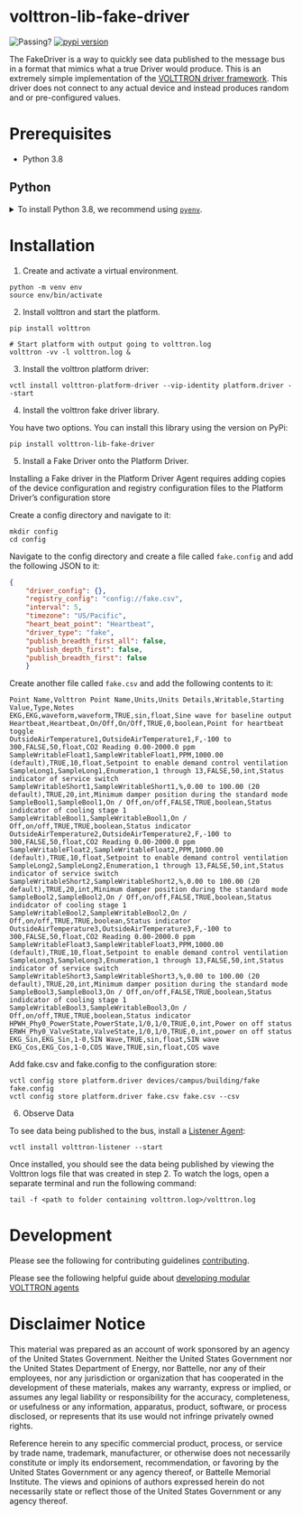 # volttron-lib-fake-driver

![Passing?](https://github.com/VOLTTRON/volttron-lib-fake-driver/actions/workflows/run-tests.yml/badge.svg)
[![pypi version](https://img.shields.io/pypi/v/volttron-lib-fake-driver.svg)](https://pypi.org/project/volttron-lib-fake-driver/)

The FakeDriver is a way to quickly see data published to the message bus in a format that mimics what a true Driver would produce. This is an extremely simple implementation of the [VOLTTRON driver framework](https://volttron.readthedocs.io/en/develop/agent-framework/driver-framework/drivers-overview.html#driver-framework). This driver does not connect to any actual device and instead produces random and or pre-configured values.

# Prerequisites

* Python 3.8

## Python

<details>
<summary>To install Python 3.8, we recommend using <a href="https://github.com/pyenv/pyenv"><code>pyenv</code></a>.</summary>

```bash
# install pyenv
git clone https://github.com/pyenv/pyenv ~/.pyenv

# setup pyenv (you should also put these three lines in .bashrc or similar)
export PATH="${HOME}/.pyenv/bin:${PATH}"
export PYENV_ROOT="${HOME}/.pyenv"
eval "$(pyenv init -)"

# install Python 3.8
pyenv install 3.8.10

# make it available globally
pyenv global system 3.8.10
```
</details>

# Installation

1. Create and activate a virtual environment.

```shell
python -m venv env
source env/bin/activate
```

2. Install volttron and start the platform.

```shell
pip install volttron

# Start platform with output going to volttron.log
volttron -vv -l volttron.log &
```

3. Install the volttron platform driver:

```shell
vctl install volttron-platform-driver --vip-identity platform.driver --start
```

4. Install the volttron fake driver library.

 You have two options. You can install this library using the version on PyPi:

```shell
pip install volttron-lib-fake-driver
```

5. Install a Fake Driver onto the Platform Driver.

Installing a Fake driver in the Platform Driver Agent requires adding copies of the device configuration and registry configuration files to the Platform Driver’s configuration store

Create a config directory and navigate to it:

```shell
mkdir config
cd config
```

Navigate to the config directory and create a file called `fake.config` and add the following JSON to it:

```json
{
    "driver_config": {},
    "registry_config": "config://fake.csv",
    "interval": 5,
    "timezone": "US/Pacific",
    "heart_beat_point": "Heartbeat",
    "driver_type": "fake",
    "publish_breadth_first_all": false,
    "publish_depth_first": false,
    "publish_breadth_first": false
    }
```

Create another file called `fake.csv` and add the following contents to it:

```csv
Point Name,Volttron Point Name,Units,Units Details,Writable,Starting Value,Type,Notes
EKG,EKG,waveform,waveform,TRUE,sin,float,Sine wave for baseline output
Heartbeat,Heartbeat,On/Off,On/Off,TRUE,0,boolean,Point for heartbeat toggle
OutsideAirTemperature1,OutsideAirTemperature1,F,-100 to 300,FALSE,50,float,CO2 Reading 0.00-2000.0 ppm
SampleWritableFloat1,SampleWritableFloat1,PPM,1000.00 (default),TRUE,10,float,Setpoint to enable demand control ventilation
SampleLong1,SampleLong1,Enumeration,1 through 13,FALSE,50,int,Status indicator of service switch
SampleWritableShort1,SampleWritableShort1,%,0.00 to 100.00 (20 default),TRUE,20,int,Minimum damper position during the standard mode
SampleBool1,SampleBool1,On / Off,on/off,FALSE,TRUE,boolean,Status indidcator of cooling stage 1
SampleWritableBool1,SampleWritableBool1,On / Off,on/off,TRUE,TRUE,boolean,Status indicator
OutsideAirTemperature2,OutsideAirTemperature2,F,-100 to 300,FALSE,50,float,CO2 Reading 0.00-2000.0 ppm
SampleWritableFloat2,SampleWritableFloat2,PPM,1000.00 (default),TRUE,10,float,Setpoint to enable demand control ventilation
SampleLong2,SampleLong2,Enumeration,1 through 13,FALSE,50,int,Status indicator of service switch
SampleWritableShort2,SampleWritableShort2,%,0.00 to 100.00 (20 default),TRUE,20,int,Minimum damper position during the standard mode
SampleBool2,SampleBool2,On / Off,on/off,FALSE,TRUE,boolean,Status indidcator of cooling stage 1
SampleWritableBool2,SampleWritableBool2,On / Off,on/off,TRUE,TRUE,boolean,Status indicator
OutsideAirTemperature3,OutsideAirTemperature3,F,-100 to 300,FALSE,50,float,CO2 Reading 0.00-2000.0 ppm
SampleWritableFloat3,SampleWritableFloat3,PPM,1000.00 (default),TRUE,10,float,Setpoint to enable demand control ventilation
SampleLong3,SampleLong3,Enumeration,1 through 13,FALSE,50,int,Status indicator of service switch
SampleWritableShort3,SampleWritableShort3,%,0.00 to 100.00 (20 default),TRUE,20,int,Minimum damper position during the standard mode
SampleBool3,SampleBool3,On / Off,on/off,FALSE,TRUE,boolean,Status indidcator of cooling stage 1
SampleWritableBool3,SampleWritableBool3,On / Off,on/off,TRUE,TRUE,boolean,Status indicator
HPWH_Phy0_PowerState,PowerState,1/0,1/0,TRUE,0,int,Power on off status
ERWH_Phy0_ValveState,ValveState,1/0,1/0,TRUE,0,int,power on off status
EKG_Sin,EKG_Sin,1-0,SIN Wave,TRUE,sin,float,SIN wave
EKG_Cos,EKG_Cos,1-0,COS Wave,TRUE,sin,float,COS wave
```

Add fake.csv and fake.config to the configuration store:

```
vctl config store platform.driver devices/campus/building/fake fake.config
vctl config store platform.driver fake.csv fake.csv --csv
```

6. Observe Data

To see data being published to the bus, install a [Listener Agent](https://pypi.org/project/volttron-listener/):

```
vctl install volttron-listener --start
```

Once installed, you should see the data being published by viewing the Volttron logs file that was created in step 2.
To watch the logs, open a separate terminal and run the following command:

```
tail -f <path to folder containing volttron.log>/volttron.log
```

# Development

Please see the following for contributing guidelines [contributing](https://github.com/eclipse-volttron/volttron-core/blob/develop/CONTRIBUTING.md).

Please see the following helpful guide about [developing modular VOLTTRON agents](https://github.com/eclipse-volttron/volttron-core/blob/develop/DEVELOPING_ON_MODULAR.md)


# Disclaimer Notice

This material was prepared as an account of work sponsored by an agency of the
United States Government.  Neither the United States Government nor the United
States Department of Energy, nor Battelle, nor any of their employees, nor any
jurisdiction or organization that has cooperated in the development of these
materials, makes any warranty, express or implied, or assumes any legal
liability or responsibility for the accuracy, completeness, or usefulness or any
information, apparatus, product, software, or process disclosed, or represents
that its use would not infringe privately owned rights.

Reference herein to any specific commercial product, process, or service by
trade name, trademark, manufacturer, or otherwise does not necessarily
constitute or imply its endorsement, recommendation, or favoring by the United
States Government or any agency thereof, or Battelle Memorial Institute. The
views and opinions of authors expressed herein do not necessarily state or
reflect those of the United States Government or any agency thereof.
